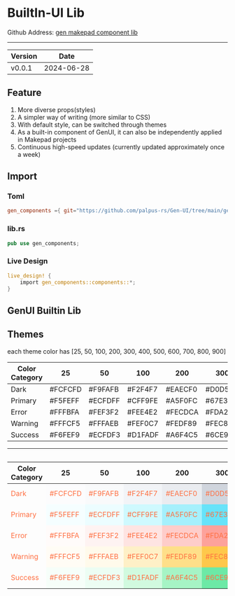 # BuiltIn-UI Lib

Github Address: [gen makepad component lib](https://github.com/palpus-rs/Gen-UI/tree/main/gen/components)

--- 

|Version|Date|
|--|--|
|v0.0.1|2024-06-28|


## Feature

1. More diverse props(styles)
2. A simpler way of writing (more similar to CSS)
3. With default style, can be switched through themes
4. As a built-in component of GenUI, it can also be independently applied in Makepad projects
5. Continuous high-speed updates (currently updated approximately once a week)

## Import

### Toml

```toml
gen_components ={ git="https://github.com/palpus-rs/Gen-UI/tree/main/gen/components" }
```
### lib.rs

```rust
pub use gen_components;
```

### Live Design

```rust
live_design! {
    import gen_components::components::*;
}
```

## GenUI Builtin Lib


## Themes

each theme color has [25, 50, 100, 200, 300, 400, 500, 600, 700, 800, 900]

| Color Category | 25     | 50     | 100     | 200     | 300     | 400     | 500     | 600     | 700     | 800     | 900     |
|----------------|--------|--------|---------|---------|---------|---------|---------|---------|---------|---------|---------|
| Dark           | #FCFCFD| #F9FAFB| #F2F4F7 | #EAECF0 | #D0D5DD | #95A2D3 | #667085 | #475467 | #344054 | #1D2939 | #101828 |
| Primary        | #F5FEFF| #ECFDFF| #CFF9FE | #A5F0FC | #67E3F9 | #22CCEE | #06AED4 | #088AB2 | #0E6F90 | #155B75 | #164C63 |
| Error          | #FFFBFA| #FEF3F2| #FEE4E2 | #FECDCA | #FDA29B | #F97066 | #F04438 | #D92D2D | #B42318 | #912018 | #7A271A |
| Warning        | #FFFCF5| #FFFAEB| #FEF0C7 | #FEDF89 | #FEC84B | #FDB022 | #F79009 | #DC6803 | #B54708 | #93370D | #7A2E0E |
| Success        | #F6FEF9| #ECFDF3| #D1FADF | #A6F4C5 | #6CE9A6 | #32D583 | #12B76A | #039855 | #027A48 | #05603A | #054F31 |

---


<div style="overflow-x: scroll;">
<table cellspacing="0" border="0">
  <thead>
    <tr>
      <th>Color Category</th>
      <th>25</th>
      <th>50</th>
      <th>100</th>
      <th>200</th>
      <th>300</th>
      <th>400</th>
      <th>500</th>
      <th>600</th>
      <th>700</th>
      <th>800</th>
      <th>900</th>
    </tr>
  </thead>
  <tbody style="color:#FF7043;">
    <tr>
      <td>Dark</td>
      <td style="background:#FCFCFD;height:3em">#FCFCFD</td>
      <td style="background:#F9FAFB;height:3em">#F9FAFB</td>
      <td style="background:#F2F4F7;height:3em">#F2F4F7</td>
      <td style="background:#EAECF0;height:3em">#EAECF0</td>
      <td style="background:#D0D5DD;height:3em">#D0D5DD</td>
      <td style="background:#95A2D3;height:3em">#95A2D3</td>
      <td style="background:#667085;height:3em">#667085</td>
      <td style="background:#475467;height:3em">#475467</td>
      <td style="background:#344054;height:3em">#344054</td>
      <td style="background:#1D2939;height:3em">#1D2939</td>
      <td style="background:#101828;height:3em">#101828</td>
    </tr>
    <tr>
      <td>Primary</td>
      <td style="background:#F5FEFF;height:3em">#F5FEFF</td>
      <td style="background:#ECFDFF;height:3em">#ECFDFF</td>
      <td style="background:#CFF9FE;height:3em">#CFF9FE</td>
      <td style="background:#A5F0FC;height:3em">#A5F0FC</td>
      <td style="background:#67E3F9;height:3em">#67E3F9</td>
      <td style="background:#22CCEE;height:3em">#22CCEE</td>
      <td style="background:#06AED4;height:3em">#06AED4</td>
      <td style="background:#088AB2;height:3em">#088AB2</td>
      <td style="background:#0E6F90;height:3em">#0E6F90</td>
      <td style="background:#155B75;height:3em">#155B75</td>
      <td style="background:#164C63;height:3em">#164C63</td>
    </tr>
    <tr>
      <td>Error</td>
      <td style="background:#FFFBFA;height:3em">#FFFBFA</td>
      <td style="background:#FEF3F2;height:3em">#FEF3F2</td>
      <td style="background:#FEE4E2;height:3em">#FEE4E2</td>
      <td style="background:#FECDCA;height:3em">#FECDCA</td>
      <td style="background:#FDA29B;height:3em">#FDA29B</td>
      <td style="background:#F97066;height:3em">#F97066</td>
      <td style="background:#F04438;height:3em">#F04438</td>
      <td style="background:#D92D2D;height:3em">#D92D2D</td>
      <td style="background:#B42318;height:3em">#B42318</td>
      <td style="background:#912018;height:3em">#912018</td>
      <td style="background:#7A271A;height:3em">#7A271A</td>
    </tr>
    <tr>
      <td>Warning</td>
      <td style="background:#FFFCF5;height:3em">#FFFCF5</td>
      <td style="background:#FFFAEB;height:3em">#FFFAEB</td>
      <td style="background:#FEF0C7;height:3em">#FEF0C7</td>
      <td style="background:#FEDF89;height:3em">#FEDF89</td>
      <td style="background:#FEC84B;height:3em">#FEC84B</td>
      <td style="background:#FDB022;height:3em">#FDB022</td>
      <td style="background:#F79009;height:3em">#F79009</td>
      <td style="background:#DC6803;height:3em">#DC6803</td>
      <td style="background:#B54708;height:3em">#B54708</td>
      <td style="background:#93370D;height:3em">#93370D</td>
      <td style="background:#7A2E0E;height:3em">#7A2E0E</td>
    </tr>
    <tr>
      <td>Success</td>
      <td style="background:#F6FEF9;height:3em">#F6FEF9</td>
      <td style="background:#ECFDF3;height:3em">#ECFDF3</td>
      <td style="background:#D1FADF;height:3em">#D1FADF</td>
      <td style="background:#A6F4C5;height:3em">#A6F4C5</td>
      <td style="background:#6CE9A6;height:3em">#6CE9A6</td>
      <td style="background:#32D583;height:3em">#32D583</td>
      <td style="background:#12B76A;height:3em">#12B76A</td>
      <td style="background:#039855;height:3em">#039855</td>
      <td style="background:#027A48;height:3em">#027A48</td>
      <td style="background:#05603A;height:3em">#05603A</td>
      <td style="background:#054F31;height:3em">#054F31</td>
    </tr>
  </tbody>
</table>
</div>